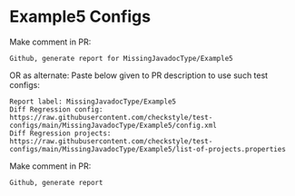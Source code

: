 # Example5 Configs
Make comment in PR:
```
Github, generate report for MissingJavadocType/Example5
```
OR as alternate:
Paste below given to PR description to use such test configs:
```
Report label: MissingJavadocType/Example5
Diff Regression config: https://raw.githubusercontent.com/checkstyle/test-configs/main/MissingJavadocType/Example5/config.xml
Diff Regression projects: https://raw.githubusercontent.com/checkstyle/test-configs/main/MissingJavadocType/Example5/list-of-projects.properties
```
Make comment in PR:
```
Github, generate report
```
